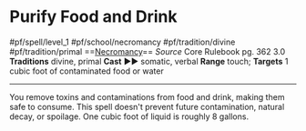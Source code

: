 # Purify Food and Drink
#pf/spell/level_1 #pf/school/necromancy #pf/tradition/divine #pf/tradition/primal
==[Necromancy](../../../Traits/Necromancy.md)==
*Source* Core Rulebook pg. 362 3.0
**Traditions** divine, primal
**Cast** ►► somatic, verbal
**Range** touch; **Targets** 1 cubic foot of contaminated food or water

---
You remove toxins and contaminations from food and drink, making them safe to consume. This spell doesn't prevent future contamination, natural decay, or spoilage. One cubic foot of liquid is roughly 8 gallons.